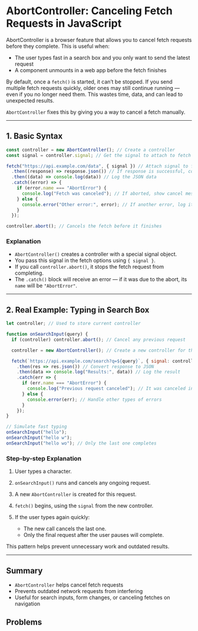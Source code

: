 # AbortController: Canceling Fetch Requests in JavaScript

AbortController is a browser feature that allows you to cancel fetch requests before they complete. This is useful when:

* The user types fast in a search box and you only want to send the latest request
* A component unmounts in a web app before the fetch finishes

By default, once a `fetch()` is started, it can’t be stopped. If you send multiple fetch requests quickly, older ones may still continue running — even if you no longer need them. This wastes time, data, and can lead to unexpected results.

`AbortController` fixes this by giving you a way to cancel a fetch manually.

---

## 1. Basic Syntax

```js
const controller = new AbortController(); // Create a controller
const signal = controller.signal; // Get the signal to attach to fetch

fetch("https://api.example.com/data", { signal }) // Attach signal to fetch
  .then((response) => response.json()) // If response is successful, convert it to JSON
  .then((data) => console.log(data)) // Log the JSON data
  .catch((error) => {
    if (error.name === "AbortError") {
      console.log("Fetch was canceled"); // If aborted, show cancel message
    } else {
      console.error("Other error:", error); // If another error, log it
    }
  });

controller.abort(); // Cancels the fetch before it finishes
```

### Explanation

* `AbortController()` creates a controller with a special signal object.
* You pass this signal in the fetch options using `{ signal }`.
* If you call `controller.abort()`, it stops the fetch request from completing.
* The `.catch()` block will receive an error — if it was due to the abort, its `name` will be `"AbortError"`.

---

## 2. Real Example: Typing in Search Box

```js
let controller; // Used to store current controller

function onSearchInput(query) {
  if (controller) controller.abort(); // Cancel any previous request

  controller = new AbortController(); // Create a new controller for the new request

  fetch(`https://api.example.com/search?q=${query}`, { signal: controller.signal })
    .then(res => res.json()) // Convert response to JSON
    .then(data => console.log("Results:", data)) // Log the result
    .catch(err => {
      if (err.name === "AbortError") {
        console.log("Previous request canceled"); // It was canceled intentionally
      } else {
        console.error(err); // Handle other types of errors
      }
    });
}

// Simulate fast typing
onSearchInput("hello");
onSearchInput("hello w");
onSearchInput("hello wo"); // Only the last one completes
```

### Step-by-step Explanation

1. User types a character.
2. `onSearchInput()` runs and cancels any ongoing request.
3. A new `AbortController` is created for this request.
4. `fetch()` begins, using the `signal` from the new controller.
5. If the user types again quickly:

   * The new call cancels the last one.
   * Only the final request after the user pauses will complete.

This pattern helps prevent unnecessary work and outdated results.

---

## Summary

* `AbortController` helps cancel fetch requests
* Prevents outdated network requests from interfering
* Useful for search inputs, form changes, or canceling fetches on navigation

## Problems
